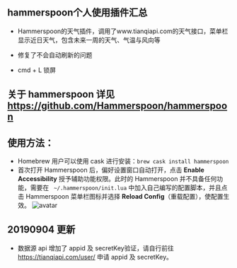 ## hammerspoon个人使用插件汇总
* Hammerspoon的天气插件，调用了www.tianqiapi.com的天气接口，菜单栏显示近日天气，包含未来一周的天气、气温与风向等
- 修复了不会自动刷新的问题
* cmd + L 锁屏
## 关于 hammerspoon 详见 https://github.com/Hammerspoon/hammerspoon

## 使用方法：
* Homebrew 用户可以使用 cask 进行安装：``` brew cask install hammerspoon ```
* 首次打开 Hammerspoon 后，偏好设置窗口自动打开，点击 **Enable Accessibility** 授予辅助功能权限。此时的 Hammerspoon 并不具备任何功能，需要在 ``` ~/.hammerspoon/init.lua``` 中加入自己编写的配置脚本，并且点击 Hammerspoon 菜单栏图标并选择 **Reload Config**（重载配置），使配置生效。
![avatar](https://i.loli.net/2019/04/15/5cb364e8dce69.jpg)
## 20190904 更新
* 数据源 api 增加了 appid 及 secretKey验证，请自行前往 https://tianqiapi.com/user/ 申请 appid 及 secretKey。
